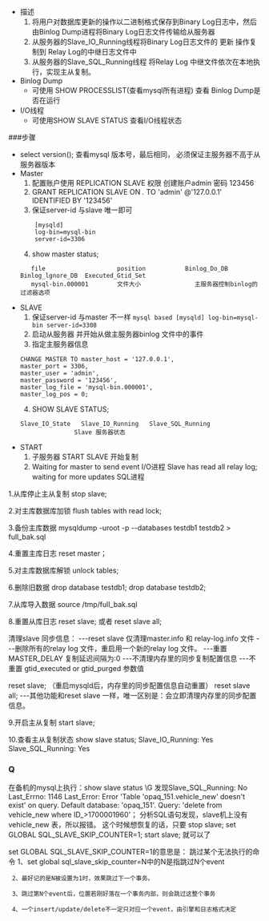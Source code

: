 + 描述
    1. 将用户对数据库更新的操作以二进制格式保存到Binary Log日志中，然后由Binlog Dump进程将Binary Log日志文件传输给从服务器
    2. 从服务器的Slave_IO_Running线程将Binary Log日志文件的 更新 操作复制到 Relay Log的中继日志文件中
    3. 从服务器的Slave_SQL_Running线程 将Relay Log 中继文件依次在本地执行，实现主从复制。
+ Binlog Dump
    + 可使用 SHOW PROCESSLIST(查看mysql所有进程) 查看 Binlog Dump是否在运行
+ I/O线程
    + 可使用SHOW SLAVE STATUS 查看I/O线程状态
    
###步骤
+ select version(); 查看mysql 版本号，最后相同， 必须保证主服务器不高于从服务器版本
+ Master
    1. 配置账户使用 REPLICATION SLAVE 权限 创建账户admin 密码 123456
    2. GRANT REPLICATION SLAVE ON *.* TO 'admin' @'127.0.0.1' IDENTIFIED BY '123456'
    3. 保证server-id 与slave 唯一即可
    ```mysql based
        [mysqld]
        log-bin=mysql-bin
        server-id=3306
    ```
    4. show master status;
     ```
        file                    position           Binlog_Do_DB     Binlog_lgnore_DB  Executed_Gtid_Set
        mysql-bin.000001        文件大小               主服务器控制binlog的过滤器选项    
    ```
+ SLAVE
    1. 保证server-id 与master 不一样
           ```mysql based
               [mysqld]
               log-bin=mysql-bin
               server-id=3308
           ```
    2. 启动从服务器 并开始从做主服务器binlog 文件中的事件
    3. 指定主服务器信息
    ```
    CHANGE MASTER TO master_host = '127.0.0.1',
    master_port = 3306,
    master_user = 'admin',
    master_password = '123456',
    master_log_file = 'mysql-bin.000001',
    master_log_pos = 0;
    ```
    4. SHOW SLAVE STATUS;
    ```
    Slave_IO_State   Slave_IO_Running   Slave_SQL_Running
                   Slave 服务器状态
   ```
+ START
    1. 子服务器 START SLAVE 开始复制
    2.  Waiting for master to send event I/O进程
        Slave has read all relay log; waiting for more updates SQL进程

1.从库停止主从复制
stop slave;
 
2.对主库数据库加锁
flush tables with read lock;
 
3.备份主库数据
mysqldump -uroot -p --databases testdb1 testdb2 > full_bak.sql
 
4.重置主库日志
reset master；
 
5.对主库数据库解锁
unlock tables;
 
6.删除旧数据
drop database testdb1;
drop database testdb2;
 
7.从库导入数据
source /tmp/full_bak.sql
 
8.重置从库日志
reset slave; 或者 reset slave all;
  
清理slave 同步信息：
---reset slave 仅清理master.info 和 relay-log.info 文件
---删除所有的relay log 文件，重启用一个新的relay log 文件。
---重置 MASTER_DELAY  复制延迟间隔为:0
---不清理内存里的同步复制配置信息
---不重置 gtid_executed or gtid_purged 参数值
  
reset slave;
（重启mysqld后，内存里的同步配置信息自动重置）
reset slave all;
---其他功能和reset slave 一样，唯一区别是：会立即清理内存里的同步配置信息。
  
9.开启主从复制
start slave;
  
10.查看主从复制状态
show slave status;
Slave_IO_Running: Yes
Slave_SQL_Running: Yes

### Q
  在备机的mysql上执行：show slave status \G
  发现Slave_SQL_Running: No
        Last_Errno: 1146
        Last_Error: Error 'Table 'opaq_151.vehicle_new' doesn't exist' on query. Default database: 'opaq_151'. Query: 'delete from vehicle_new where ID_>1700001960'；
  分析SQL语句发现，slave机上没有 vehicle_new 表，所以报错。
  这个时候想恢复的话，只要
  stop slave;
  set GLOBAL SQL_SLAVE_SKIP_COUNTER=1;
  start slave;
  就可以了
  
  set GLOBAL SQL_SLAVE_SKIP_COUNTER=1的意思是：
   跳过某个无法执行的命令
     1、set global sql_slave_skip_counter=N中的N是指跳过N个event
  
     2、最好记的是N被设置为1时，效果跳过下一个事务。
  
     3、跳过第N个event后，位置若刚好落在一个事务内部，则会跳过这整个事务
  
     4、一个insert/update/delete不一定只对应一个event，由引擎和日志格式决定
     
     
    
    
